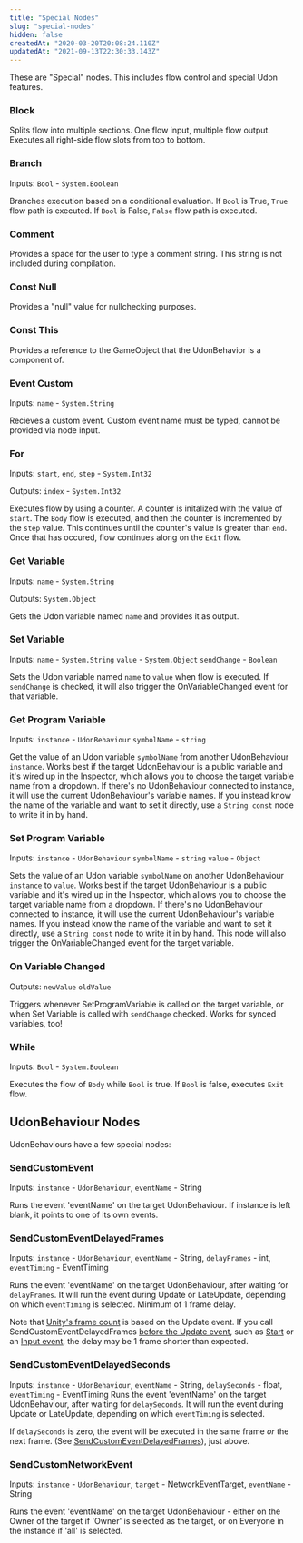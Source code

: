 ```yaml
---
title: "Special Nodes"
slug: "special-nodes"
hidden: false
createdAt: "2020-03-20T20:08:24.110Z"
updatedAt: "2021-09-13T22:30:33.143Z"
---
```

These are "Special" nodes. This includes flow control and special Udon features.

### Block
Splits flow into multiple sections. One flow input, multiple flow output. Executes all right-side flow slots from top to bottom.

### Branch
Inputs: `Bool` - `System.Boolean`

Branches execution based on a conditional evaluation. If `Bool` is True, `True` flow path is executed. If `Bool` is False, `False` flow path is executed.

### Comment
Provides a space for the user to type a comment string. This string is not included during compilation.

### Const Null
Provides a "null" value for nullchecking purposes.

### Const This
Provides a reference to the GameObject that the UdonBehavior is a component of.

### Event Custom
Inputs: `name` - `System.String`

Recieves a custom event. Custom event name must be typed, cannot be provided via node input.

### For
Inputs: `start`, `end`, `step` - `System.Int32`

Outputs: `index` - `System.Int32`

Executes flow by using a counter. A counter is initalized with the value of `start`. The `Body` flow is executed, and then the counter is incremented by the `step` value. This continues until the counter's value is greater than `end`. Once that has occured, flow continues along on the `Exit` flow.

### Get Variable
Inputs: `name` - `System.String`

Outputs: `System.Object`

Gets the Udon variable named `name` and provides it as output.

### Set Variable
Inputs: `name` - `System.String` `value` - `System.Object` `sendChange` - `Boolean`

Sets the Udon variable named `name` to `value` when flow is executed. If `sendChange` is checked, it will also trigger the OnVariableChanged event for that variable.

### Get Program Variable
Inputs: `instance` - `UdonBehaviour` `symbolName` - `string`

Get the value of an Udon variable `symbolName` from another UdonBehaviour `instance`. Works best if the target UdonBehaviour is a public variable and it's wired up in the Inspector, which allows you to choose the target variable name from a dropdown. If there's no UdonBehaviour connected to instance, it will use the current UdonBehaviour's variable names. If you instead know the name of the variable and want to set it directly, use a `String const` node to write it in by hand.

### Set Program Variable
Inputs: `instance` - `UdonBehaviour` `symbolName` - `string` `value` - `Object`

Sets the value of an Udon variable `symbolName` on another UdonBehaviour `instance` to `value`. Works best if the target UdonBehaviour is a public variable and it's wired up in the Inspector, which allows you to choose the target variable name from a dropdown. If there's no UdonBehaviour connected to instance, it will use the current UdonBehaviour's variable names. If you instead know the name of the variable and want to set it directly, use a `String const` node to write it in by hand. This node will also trigger the OnVariableChanged event for the target variable.

### On Variable Changed
Outputs: `newValue` `oldValue`

Triggers whenever SetProgramVariable is called on the target variable, or when Set Variable is called with `sendChange` checked. Works for synced variables, too!

### While
Inputs: `Bool` - `System.Boolean`

Executes the flow of `Body` while `Bool` is true. If `Bool` is false, executes `Exit` flow.

## UdonBehaviour Nodes
UdonBehaviours have a few special nodes:

### SendCustomEvent
Inputs: `instance` - `UdonBehaviour`, `eventName` - String

Runs the event 'eventName' on the target UdonBehaviour. If instance is left blank, it points to one of its own events.

### SendCustomEventDelayedFrames
Inputs: `instance` - `UdonBehaviour`, `eventName` - String, `delayFrames` - int, `eventTiming` - EventTiming

Runs the event 'eventName' on the target UdonBehaviour, after waiting for `delayFrames`. It will run the event during Update or LateUpdate, depending on which `eventTiming` is selected. Minimum of 1 frame delay.

Note that [Unity's frame count](https://docs.unity3d.com/ScriptReference/Time-frameCount.html) is based on the Update event. If you call SendCustomEventDelayedFrames [before the Update event](/worlds/udon/event-execution-order), such as [Start](https://docs.unity3d.com/ScriptReference/MonoBehaviour.Start.html) or an [Input event](/worlds/udon/input-events), the delay may be 1 frame shorter than expected.

### SendCustomEventDelayedSeconds
Inputs: `instance` - `UdonBehaviour`, `eventName` - String, `delaySeconds` - float, `eventTiming` - EventTiming
Runs the event 'eventName' on the target UdonBehaviour, after waiting for `delaySeconds`. It will run the event during Update or LateUpdate, depending on which `eventTiming` is selected.

If `delaySeconds` is zero, the event will be executed in the same frame *or* the next frame. (See [SendCustomEventDelayedFrames](/worlds/udon/graph/special-nodes#sendcustomeventdelayedframes)), just above.

### SendCustomNetworkEvent
Inputs: `instance` - `UdonBehaviour`, `target` - NetworkEventTarget, `eventName` - String

Runs the event 'eventName' on the target UdonBehaviour - either on the Owner of the target if 'Owner' is selected as the target, or on Everyone in the instance if 'all' is selected.